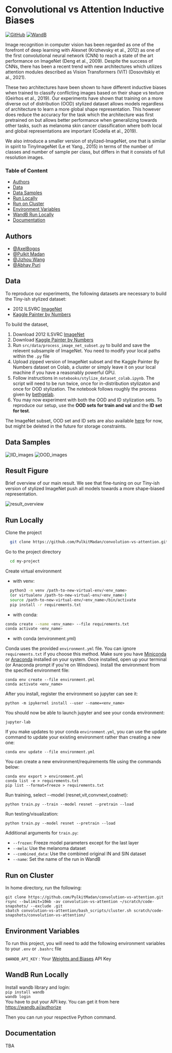 
# Convolutional vs Attention Inductive Biases 
[![GitHub](https://img.shields.io/badge/Repo%20URL-GitHub-green)](https://github.com/PulkitMadan/convolution-vs-attention)
[![WandB](https://img.shields.io/badge/Experiment%20Tracking-W%26B-orange)](https://wandb.ai/ift6759-avengers/CNNs%20vs%20Transformers)

Image recognition in computer vision has been regarded as one of the forefront of deep learning with
Alexnet (Krizhevsky et al., 2012) as one of the first convolutional neural network (CNN) to reach
a state of the art performance on ImageNet (Deng et al., 2009). Despite the success of CNNs, there has
been a recent trend with new architectures which utilizes attention modules described as Vision Transformers (ViT)
(Dosovitskiy et al., 2021). 

These two architectures have been shown to have different inductive biases when trained to classify conflicting
images based on their shape vs texture (Geirhos et al., 2019). Our experiments have shown that training
on a more diverse out of distribution (OOD) stylized dataset allows models regardless of architecture to learn a more
global shape representation. This however does reduce the accuracy for the task which the architecture was first
pretrained on but allows better performance when generalizing towards other tasks, such as melanoma skin cancer
classification where both local and global representations are important (Codella et al., 2019).

We also introduce a smaller version of stylized-ImageNet, one that is similar in spirit to TinyImageNet (Le et Yang., 2015)
in terms of the number of classes and number of sample per class, but differs in that it consists of full resolution images.
### Table of Content
  - [Authors](#authors)
  - [Data](#data)
  - [Data Samples](#data-samples)
  - [Run Locally](#run-locally)
  - [Run on Cluster](#run-on-cluster)
  - [Environment Variables](#environment-variables)
  - [WandB Run Locally](#wandb-run-locally)
  - [Documentation](#documentation)

## Authors

- [@AxelBogos](https://www.github.com/AxelBogos)
- [@Pulkit Madan](https://www.github.com/PulkitMadan)
- [@Jizhou Wang](https://www.github.com/Jawing)
- [@Abhay Puri](https://www.github.com/abhaypuri)

## Data
To reproduce our experiments, the following datasets are necessary to build the Tiny-ish stylized dataset:
* 2012 ILSVRC [ImageNet](image-net.org)
* [Kaggle Painter by Numbers](https://www.kaggle.com/c/painter-by-numbers)

To build the dataset, 
1. Download 2012 ILSVRC [ImageNet](image-net.org)
2. Download [Kaggle Painter by Numbers](https://www.kaggle.com/c/painter-by-numbers)
3. Run `src/data/process_image_net_subset.py` to build and save the relevent subsample of ImageNet. You need to modify your local
paths within the `.py` file
4. Upload zipped version of ImageNet subset and the Kaggle Painter By Numbers dataset on Colab, a cluster or simply leave it
on your local machine if you have a reasonably powerful GPU.
5. Follow instructions in `notebooks/stylize_dataset_colab.ipynb`. The script will need to be run twice, once for in-distribution
stylizaton and once for OOD stylization. The notebook follows roughly the process given by [bethgelab](https://github.com/bethgelab/stylize-datasets).
6. You may now experiment with both the OOD and ID stylization sets. To reproduce our setup, use the **OOD sets for train and val**
and the **ID set for test**. 

The ImageNet subset, OOD set and ID sets are also available [here](https://drive.google.com/drive/folders/1_titTLm3vsYMnlKJWz-5ssohmsFF2Zbl?usp=sharing) for now, but might be deleted in the future for storage constraints.

## Data Samples

![IID_images](reports/figures/IID_images.png)
![OOD_images](reports/figures/OOD_images.png)

## Result Figure
Brief overview of our main result. We see that fine-tuning on our Tiny-ish version of stylized ImageNet push all
models towards a more shape-biased representation.

![result_overview](reports/figures/shape_bias_visualization.png)

## Run Locally

Clone the project

```bash
  git clone https://github.com/PulkitMadan/convolution-vs-attention.git
```

Go to the project directory

```bash
  cd my-project
```

Create virtual environment

* with venv:

```bash
  python3 -m venv /path-to-new-virtual-env/<env_name>
  (or virtualenv /path-to-new-virtual-env/<env_name>)
  source /path-to-new-virtual-env/<env_name>/bin/activate
  pip install -r requirements.txt
```

* with conda:

```bash
conda create --name <env_name> --file requirements.txt
conda activate <env_name>
```

* with conda (environment.yml)

Conda uses the provided `environment.yml` file. You can ignore `requirements.txt` if you choose this method. Make sure
you have [Miniconda](https://docs.conda.io/en/latest/miniconda.html)
or [Anaconda](https://www.anaconda.com/products/individual) installed on your system. Once installed, open up your
terminal (or Anaconda prompt if you're on Windows). Install the environment from the specified environment file:

    conda env create --file environment.yml
    conda activate <env_name>

After you install, register the environment so jupyter can see it:

    python -m ipykernel install --user --name=<env_name>

You should now be able to launch jupyter and see your conda environment:

    jupyter-lab

If you make updates to your conda `environment.yml`, you can use the update command to update your existing environment
rather than creating a new one:

    conda env update --file environment.yml    

You can create a new environment/requirements file using the commands below:

    conda env export > environment.yml
    conda list -e > requirements.txt
    pip list --format=freeze > requirements.txt

Run training, select --model (resnet,vit,convnext,coatnet):

    python train.py --train --model resnet --pretrain --load

Run testing/visualization:

    python train.py --model resnet --pretrain --load

Additional arguments for `train.py`:

* `--frozen`: Freeze model parameters except for the last layer
* `--mela`: Use the melanoma dataset
* `--combined_data`: Use the combined original IN and SIN dataset
* `--name`: Set the name of the run in WandB

## Run on Cluster

In home directory, run the following:

    git clone https://github.com/PulkitMadan/convolution-vs-attention.git
    rsync --bwlimit=10mb -av convolution-vs-attention ~/scratch/code-snapshots/ --exclude .git
    sbatch convolution-vs-attention/bash_scripts/cluster.sh scratch/code-snapshots/convolution-vs-attention/

## Environment Variables

To run this project, you will need to add the following environment variables to your `.env` or `.bashrc` file

`$WANDB_API_KEY` : Your [Weights and Biases](https://wandb.ai/home) API Key

## WandB Run Locally

Install wandb library and login: <br>
```pip install wandb``` <br>
```wandb login``` <br>
You have to put your API key. You can get it from here https://wandb.ai/authorize

Then you can run your respective Python command.

## Documentation

TBA


